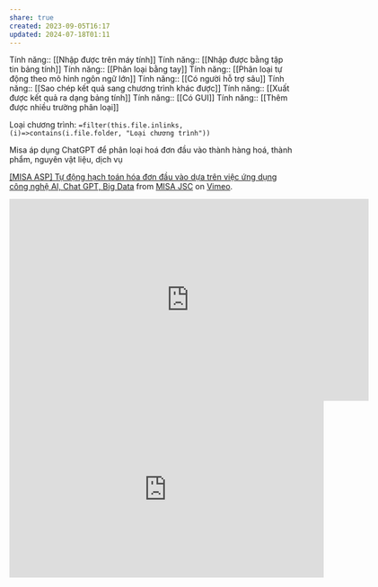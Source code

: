 ```yaml
---
share: true
created: 2023-09-05T16:17
updated: 2024-07-18T01:11
---
```

Tính năng:: [[Nhập được trên máy tính]]
Tính năng:: [[Nhập được bằng tập tin bảng tính]]
Tính năng:: [[Phân loại bằng tay]]
Tính năng:: [[Phân loại tự động theo mô hình ngôn ngữ lớn]]
Tính năng:: [[Có người hỗ trợ sâu]]
Tính năng:: [[Sao chép kết quả sang chương trình khác được]]
Tính năng:: [[Xuất được kết quả ra dạng bảng tính]]
Tính năng:: [[Có GUI]]
Tính năng:: [[Thêm được nhiều trường phân loại]]

Loại chương trình: `=filter(this.file.inlinks, (i)=>contains(i.file.folder, "Loại chương trình"))`


Misa áp dụng ChatGPT để phân loại hoá đơn đầu vào thành hàng hoá, thành phẩm, nguyên vật liệu, dịch vụ
<p><a href="https://vimeo.com/874023897">[MISA ASP] Tự động hạch to&aacute;n h&oacute;a đơn đầu v&agrave;o dựa tr&ecirc;n việc ứng dụng c&ocirc;ng nghệ AI, Chat GPT, Big Data</a> from <a href="https://vimeo.com/misajsc">MISA JSC</a> on <a href="https://vimeo.com">Vimeo</a>.</p>
<iframe src="https://player.vimeo.com/video/874023897?h=72e51733bc&title=0&byline=0&portrait=0" width="640" height="360" frameborder="0" allow="autoplay; fullscreen; picture-in-picture" allowfullscreen></iframe>

<iframe width="560" height="315" src="https://www.youtube.com/embed/q1elwHJq3-Y?si=jZkIrcFDWSEBijdw" title="YouTube video player" frameborder="0" allow="accelerometer; autoplay; clipboard-write; encrypted-media; gyroscope; picture-in-picture; web-share" referrerpolicy="strict-origin-when-cross-origin" allowfullscreen></iframe>